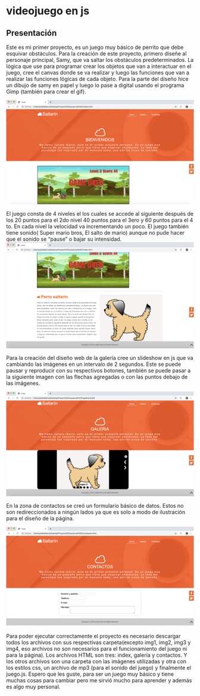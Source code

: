 # videojuego en js
## Presentación
Este es mi primer proyecto, es un juego muy básico de perrito que debe esquivar obstáculos. 
Para la creación de este proyecto, primero diseñe al personaje principal, Samy, que va saltar los obstáculos predeterminados. La lógica que use para programar crear los objetos que van a interactuar en el juego, cree el canvas donde se va realizar y luego las funciones que van a realizar las funciones lógicas de cada objeto. 
Para la parte del diseño hice un dibujo de samy en papel y luego lo pase a digital usando el programa Gimp (también para crear el gif).

![](https://raw.githubusercontent.com/julietaibarra/videojuego-en-js/master/img/img1.png)

El juego consta de 4 niveles el los cuales se accede al siguiente después de los 20 puntos para el 2do nivel 40 puntos para el 3ero y 60 puntos para el 4 to. En cada nivel la velocidad va incrementando un poco. El juego también tiene sonido( Super mario bros, El salto de mario) aunque no pude hacer que el sonido se “pause” o bajar  su intensidad. 
![](https://raw.githubusercontent.com/julietaibarra/videojuego-en-js/master/img/img2.png)

Para la creación del diseño web de la galería cree un slideshow  en js que va cambiando las imágenes en un intervalo de 2 segundos. Este se puede pausar y reproducir con su respectivos botones, también se puede pasar a la siguiente imagen con las flechas agregadas o con las puntos debajo de las imágenes.

![](https://raw.githubusercontent.com/julietaibarra/videojuego-en-js/master/img/img3.png)

En la zona de contactos se creó un formulario básico de datos. Estos no son redireccionados a ningún lados ya que es solo a modo de ilustración para el diseño de la página.

![](https://raw.githubusercontent.com/julietaibarra/videojuego-en-js/master/img/img4.png)

Para poder ejecutar correctamente el proyecto es necesario descargar todos los archivos con sus respectivas carpeta(excepto img1, img2, img3 y img4, eso archivos no son necesarios para el funcionamiento del juego ni para la página). Los archivos HTML son tres: index, galería y contactos. Y los otros archivos son una carpeta con las imágenes utilizadas y otra con los estilos css, un archivo de mp3 (para el sonido del juego) y finalmente el juego.js.
Espero que les guste, para ser un juego muy básico y tiene muchas cosas para cambiar pero me sirvió mucho para aprender y además es algo muy personal.
